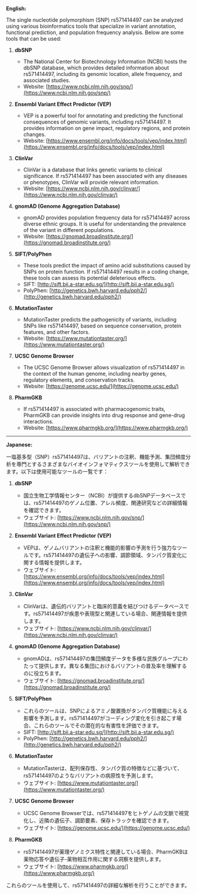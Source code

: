 **English:**

The single nucleotide polymorphism (SNP) rs571414497 can be analyzed using various bioinformatics tools that specialize in variant annotation, functional prediction, and population frequency analysis. Below are some tools that can be used:

1. **dbSNP**  
   - The National Center for Biotechnology Information (NCBI) hosts the dbSNP database, which provides detailed information about rs571414497, including its genomic location, allele frequency, and associated studies.  
   - Website: [https://www.ncbi.nlm.nih.gov/snp/](https://www.ncbi.nlm.nih.gov/snp/)

2. **Ensembl Variant Effect Predictor (VEP)**  
   - VEP is a powerful tool for annotating and predicting the functional consequences of genomic variants, including rs571414497. It provides information on gene impact, regulatory regions, and protein changes.  
   - Website: [https://www.ensembl.org/info/docs/tools/vep/index.html](https://www.ensembl.org/info/docs/tools/vep/index.html)

3. **ClinVar**  
   - ClinVar is a database that links genetic variants to clinical significance. If rs571414497 has been associated with any diseases or phenotypes, ClinVar will provide relevant information.  
   - Website: [https://www.ncbi.nlm.nih.gov/clinvar/](https://www.ncbi.nlm.nih.gov/clinvar/)

4. **gnomAD (Genome Aggregation Database)**  
   - gnomAD provides population frequency data for rs571414497 across diverse ethnic groups. It is useful for understanding the prevalence of the variant in different populations.  
   - Website: [https://gnomad.broadinstitute.org/](https://gnomad.broadinstitute.org/)

5. **SIFT/PolyPhen**  
   - These tools predict the impact of amino acid substitutions caused by SNPs on protein function. If rs571414497 results in a coding change, these tools can assess its potential deleterious effects.  
   - SIFT: [http://sift.bii.a-star.edu.sg/](http://sift.bii.a-star.edu.sg/)  
   - PolyPhen: [http://genetics.bwh.harvard.edu/pph2/](http://genetics.bwh.harvard.edu/pph2/)

6. **MutationTaster**  
   - MutationTaster predicts the pathogenicity of variants, including SNPs like rs571414497, based on sequence conservation, protein features, and other factors.  
   - Website: [https://www.mutationtaster.org/](https://www.mutationtaster.org/)

7. **UCSC Genome Browser**  
   - The UCSC Genome Browser allows visualization of rs571414497 in the context of the human genome, including nearby genes, regulatory elements, and conservation tracks.  
   - Website: [https://genome.ucsc.edu/](https://genome.ucsc.edu/)

8. **PharmGKB**  
   - If rs571414497 is associated with pharmacogenomic traits, PharmGKB can provide insights into drug response and gene-drug interactions.  
   - Website: [https://www.pharmgkb.org/](https://www.pharmgkb.org/)

---

**Japanese:**

一塩基多型（SNP）rs571414497は、バリアントの注釈、機能予測、集団頻度分析を専門とするさまざまなバイオインフォマティクスツールを使用して解析できます。以下は使用可能なツールの一覧です：

1. **dbSNP**  
   - 国立生物工学情報センター（NCBI）が提供するdbSNPデータベースでは、rs571414497のゲノム位置、アレル頻度、関連研究などの詳細情報を確認できます。  
   - ウェブサイト: [https://www.ncbi.nlm.nih.gov/snp/](https://www.ncbi.nlm.nih.gov/snp/)

2. **Ensembl Variant Effect Predictor (VEP)**  
   - VEPは、ゲノムバリアントの注釈と機能的影響の予測を行う強力なツールです。rs571414497の遺伝子への影響、調節領域、タンパク質変化に関する情報を提供します。  
   - ウェブサイト: [https://www.ensembl.org/info/docs/tools/vep/index.html](https://www.ensembl.org/info/docs/tools/vep/index.html)

3. **ClinVar**  
   - ClinVarは、遺伝的バリアントと臨床的意義を結びつけるデータベースです。rs571414497が疾患や表現型と関連している場合、関連情報を提供します。  
   - ウェブサイト: [https://www.ncbi.nlm.nih.gov/clinvar/](https://www.ncbi.nlm.nih.gov/clinvar/)

4. **gnomAD (Genome Aggregation Database)**  
   - gnomADは、rs571414497の集団頻度データを多様な民族グループにわたって提供します。異なる集団におけるバリアントの普及率を理解するのに役立ちます。  
   - ウェブサイト: [https://gnomad.broadinstitute.org/](https://gnomad.broadinstitute.org/)

5. **SIFT/PolyPhen**  
   - これらのツールは、SNPによるアミノ酸置換がタンパク質機能に与える影響を予測します。rs571414497がコーディング変化を引き起こす場合、これらのツールでその潜在的な有害性を評価できます。  
   - SIFT: [http://sift.bii.a-star.edu.sg/](http://sift.bii.a-star.edu.sg/)  
   - PolyPhen: [http://genetics.bwh.harvard.edu/pph2/](http://genetics.bwh.harvard.edu/pph2/)

6. **MutationTaster**  
   - MutationTasterは、配列保存性、タンパク質の特徴などに基づいて、rs571414497のようなバリアントの病原性を予測します。  
   - ウェブサイト: [https://www.mutationtaster.org/](https://www.mutationtaster.org/)

7. **UCSC Genome Browser**  
   - UCSC Genome Browserでは、rs571414497をヒトゲノムの文脈で視覚化し、近隣の遺伝子、調節要素、保存トラックを確認できます。  
   - ウェブサイト: [https://genome.ucsc.edu/](https://genome.ucsc.edu/)

8. **PharmGKB**  
   - rs571414497が薬理ゲノミクス特性と関連している場合、PharmGKBは薬物応答や遺伝子-薬物相互作用に関する洞察を提供します。  
   - ウェブサイト: [https://www.pharmgkb.org/](https://www.pharmgkb.org/)

これらのツールを使用して、rs571414497の詳細な解析を行うことができます。
